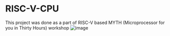 # RISC-V-CPU
This project was done as a part of RISC-V based MYTH (Microprocessor for you in Thirty Hours) workshop
![image](https://github.com/user-attachments/assets/26feb6c4-b1b8-46ea-8c1f-516fb63c83bc)
